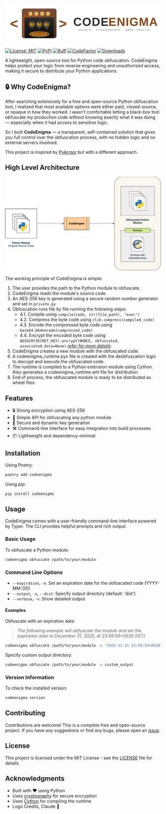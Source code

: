 ![Image](https://raw.githubusercontent.com/KrishnanSG/codeenigma/main/static/logo.svg)

[![License: MIT](https://img.shields.io/badge/License-MIT-yellow.svg)](https://opensource.org/licenses/MIT)
[![PyPI](https://img.shields.io/pypi/v/codeenigma)](https://pypi.org/project/codeenigma/)
[![Ruff](https://img.shields.io/endpoint?url=https://raw.githubusercontent.com/charliermarsh/ruff/main/assets/badge/v2.json)](https://github.com/astral-sh/ruff)
[![CodeFactor](https://www.codefactor.io/repository/github/krishnansg/codeenigma/badge)](https://www.codefactor.io/repository/github/krishnansg/codeenigma)
[![Downloads](https://static.pepy.tech/badge/codeenigma)](https://pepy.tech/project/codeenigma)


A lightweight, open-source tool for Python code obfuscation. CodeEnigma helps protect your logic from reverse engineering and unauthorized access, making it secure to distribute your Python applications.

## 🔒 Why CodeEnigma?
After searching extensively for a free and open-source Python obfuscation tool, I realized that most available options were either paid, closed-source, or opaque in how they worked. I wasn't comfortable letting a black-box tool obfuscate my production code without knowing exactly what it was doing — especially when it had access to sensitive logic.

So I built **CodeEnigma** — a transparent, self-contained solution that gives you full control over the obfuscation process, with no hidden logic and no external servers involved. 

This project is inspired by [PyArmor](https://pyarmor.dashingsoft.com/) but with a different approach.

## High Level Architecture

![Image](https://raw.githubusercontent.com/KrishnanSG/codeenigma/main/static/CodeEnigma.HLD.svg)

The working principle of CodeEnigma is simple:
1. The user provides the path to the Python module to obfuscate.
2. CodeEnigma reads the module's source code.
3. An AES-256 key is generated using a secure random number generator and set in `private.py`
4. Obfuscation runs file by file running the following steps:
   * 4.1. Compile using `compile(code, str(file_path), "exec")` 
   * 4.2. Compress the byte code using `zlib.compress(compiled_code)`
   * 4.3. Encode the compressed byte code using `base64.b64encode(compressed_code)`
   * 4.4. Encrypt the encoded byte code using `AESGCM(SECRET_KEY).encrypt(NONCE, obfuscated, associated_data=None)`
   _[refer for more details](codeenigma/core.py)_:
5. CodeEnigma creates a new module with the obfuscated code.
6. A codeenigma_runtime.pyx file is created with the deobfuscation logic to decrypt and execute the obfuscated code.
7. The runtime is compiled to a Python extension module using Cython. Also generates a codeenigma_runtime.whl file for distribution.
8. End of process, the obfuscated module is ready to be distributed as wheel files.

## Features

- 🔒 Strong encryption using AES-256
- 🔄 Simple API for obfuscating any python module
- 🔑 Secure and dynamic key generation
- 🛠️ Command-line interface for easy integration into build processes
- 📦 Lightweight and dependency-minimal

## Installation

Using Poetry:

```bash
poetry add codeenigma
```

Using pip:

```bash
pip install codeenigma
```

## Usage

CodeEnigma comes with a user-friendly command-line interface powered by Typer. The CLI provides helpful prompts and rich output.

### Basic Usage

To obfuscate a Python module:

```bash
codeenigma obfuscate /path/to/your/module
```

### Command Line Options

- `--expiration`, `-e`: Set an expiration date for the obfuscated code (YYYY-MM-DD)
- `--output`, `-o`, `--dist`: Specify output directory (default: 'dist')
- `--verbose`, `-v`: Show detailed output

#### Examples

Obfuscate with an expiration date:

> _The following example will obfuscate the module and set the expiration date to December 31, 2025, at 23:59:59+0530 (IST)._
```bash
codeenigma obfuscate /path/to/your/module -e "2025-12-31 23:59:59+0530"
```

Specify custom output directory:
```bash
codeenigma obfuscate /path/to/your/module -o custom_output
```

### Version Information

To check the installed version:
```bash
codeenigma version
```

## Contributing

Contributions are welcome! This is a complete free and open-source project. If you have any suggestions or find any bugs, please open an [issue](https://github.com/KrishnanSG/CodeEnigma/issues/new).

## License

This project is licensed under the MIT License - see the [LICENSE](LICENSE) file for details.

## Acknowledgments

- Built with ❤️ using Python
- Uses [cryptography](https://cryptography.io/) for secure encryption
- Uses [Cython](https://cython.org/) for compiling the runtime
- Logo Credits, Claude 🫡